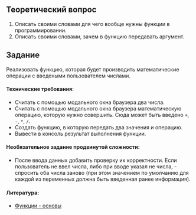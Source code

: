 ## Теоретический вопрос 

1. Описать своими словами для чего вообще нужны функции в программировании. 
2. Описать своими словами, зачем в функцию передавать аргумент.

## Задание

Реализовать функцию, которая будет производить математические операции с введеными пользователем числами. 

#### Технические требования:
- Считать с помощью модального окна браузера два числа. 
- Считать с помощью модального окна браузера математическую операцию, которую нужно совершить. Сюда может быть введено `+`, `-`, `*`, `/`.
- Создать функцию, в которую передать два значения и операцию.
- Вывести в консоль результат выполнения функции.

#### Необязательное задание продвинутой сложности:
- После ввода данных добавить проверку их корректности. Если пользователь не ввел числа, либо при вводе указал не числа, - спросить оба числа заново (при этом значением по умолчанию для каждой из переменных должна быть введенная ранее информация).

#### Литература:
- [Функции - основы](https://learn.javascript.ru/function-basics)